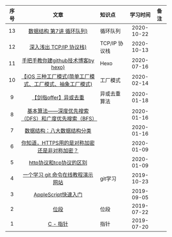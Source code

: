 |序号|文章|知识点|学习时间|备注|
|:--:|:--:|:--|:--:|:--|
|13|[数据结构 第7讲 循环队列)](https://www.jianshu.com/p/9ba8a65464dd)|循环队列|2020-10-22|
|12|[深入浅出 TCP/IP 协议栈)](https://www.cnblogs.com/onepixel/p/7092302.html)|TCP/IP 协议栈|2020-10-13|
|11|[手把手教你建github技术博客by hexo)](http://wuxiaolong.me/2015/07/31/build-blog-by-hexo/)|Hexo|2020-07-16|
|10|[【iOS 三种工厂模式(简单工厂模式、工厂模式、抽象工厂模式)](https://www.jianshu.com/p/847af218b1f0)|工厂模式|2020-02-14|
|9|[【剑指offer】异或去重](https://blog.csdn.net/ns_code/article/details/27568975)|异或去重算法|2020-01-18|
|8|[基本算法——深度优先搜索（DFS）和广度优先搜索（BFS）](https://www.jianshu.com/p/bff70b786bb6)||2020-01-16|
|7|[数据结构：八大数据结构分类](https://blog.csdn.net/yeyazhishang/article/details/82353846)||2020-01-16|
|6|[你知道，HTTPS用的是对称加密还是非对称加密？](https://developer.51cto.com/art/201912/607603.htm)||2020-01-09|
|5|[http协议和tcp协议的区别](http协议和tcp协议的区别)||2020-01-09|
|4|[一个学习 git 命令在线教程演示网站](https://learngitbranching.js.org/?NODEMO)|git学习|2019-10-23|
|3|[AppleScript快速入门](https://blog.csdn.net/SysProgram/article/details/81592711)||2019-09-05|
|2|[位段](https://www.jianshu.com/p/32a91972898a)|位段|2019-07-22|
|1|[C - 指针](https://www.jianshu.com/p/63f3bfb58687)|指针|2019-07-20|
